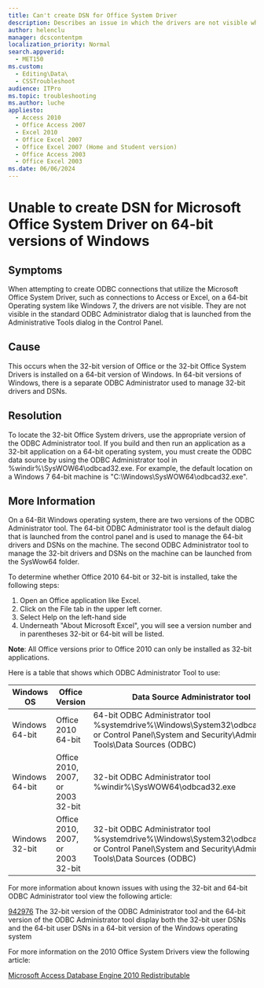 ```yaml
---
title: Can't create DSN for Office System Driver
description: Describes an issue in which the drivers are not visible when you attempt to create ODBC connections that utilize the Microsoft Office System Driver, such as connections to Access or Excel, on a 64-bit Operating system like Windows 7.
author: helenclu
manager: dcscontentpm
localization_priority: Normal
search.appverid: 
  - MET150
ms.custom: 
  - Editing\Data\
  - CSSTroubleshoot
audience: ITPro
ms.topic: troubleshooting
ms.author: luche
appliesto: 
  - Access 2010
  - Office Access 2007
  - Excel 2010
  - Office Excel 2007
  - Office Excel 2007 (Home and Student version)
  - Office Access 2003
  - Office Excel 2003
ms.date: 06/06/2024
---
```


# Unable to create DSN for Microsoft Office System Driver on 64-bit versions of Windows

## Symptoms

When attempting to create ODBC connections that utilize the Microsoft Office System Driver, such as connections to Access or Excel, on a 64-bit Operating system like Windows 7, the drivers are not visible. They are not visible in the standard ODBC Administrator dialog that is launched from the Administrative Tools dialog in the Control Panel.

## Cause

This occurs when the 32-bit version of Office or the 32-bit Office System Drivers is installed on a 64-bit version of Windows.  In 64-bit versions of Windows, there is a separate ODBC Administrator used to manage 32-bit drivers and DSNs.

## Resolution

To locate the 32-bit Office System drivers, use the appropriate version of the ODBC Administrator tool.  If you build and then run an application as a 32-bit application on a 64-bit operating system, you must create the ODBC data source by using the ODBC Administrator tool in %windir%\SysWOW64\odbcad32.exe.  For example, the default location on a Windows 7 64-bit machine is "C:\Windows\SysWOW64\odbcad32.exe".

## More Information

On a 64-Bit Windows operating system, there are two versions of the ODBC Administrator tool.  The 64-bit ODBC Administrator tool is the default dialog that is launched from the control panel and is used to manage the 64-bit drivers and DSNs on the machine.  The second ODBC Administrator tool to manage the 32-bit drivers and DSNs on the machine can be launched from the SysWow64 folder.

To determine whether Office 2010 64-bit or 32-bit is installed, take the following steps:

1) Open an Office application like Excel.
2) Click on the File tab in the upper left corner.
3) Select Help on the left-hand side
4) Underneath "About Microsoft Excel", you will see a version number and in parentheses 32-bit or 64-bit will be listed.

**Note**: All Office versions prior to Office 2010 can only be installed as 32-bit applications.

Here is a table that shows which ODBC Administrator Tool to use:

|Windows OS|Office Version|Data Source Administrator tool|
|---|---|---|
|Windows 64-bit|Office 2010 64-bit|64-bit ODBC Administrator tool %systemdrive%\Windows\System32\odbcad32.exe, or Control Panel\System and Security\Administrative Tools\Data Sources (ODBC)|
|Windows 64-bit|Office 2010, 2007, or 2003 32-bit|32-bit ODBC Administrator tool %windir%\SysWOW64\odbcad32.exe|
|Windows 32-bit|Office 2010, 2007, or 2003 32-bit|32-bit ODBC Administrator tool %systemdrive%\Windows\System32\odbcad32.exe, or Control Panel\System and Security\Administrative Tools\Data Sources (ODBC)|

For more information about known issues with using the 32-bit and 64-bit ODBC Administrator tool view the following article:

[942976](https://support.microsoft.com/help/942976) The 32-bit version of the ODBC Administrator tool and the 64-bit version of the ODBC Administrator tool display both the 32-bit user DSNs and the 64-bit user DSNs in a 64-bit version of the Windows operating system

For more information on the 2010 Office System Drivers view the following article:

[Microsoft Access Database Engine 2010 Redistributable](https://www.microsoft.com/download/details.aspx?id=13255)
